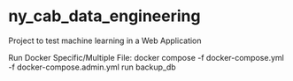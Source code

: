 # ny_cab_data_engineering
Project to test machine learning in a Web Application 


Run Docker Specific/Multiple File: docker compose -f docker-compose.yml -f docker-compose.admin.yml run backup_db
